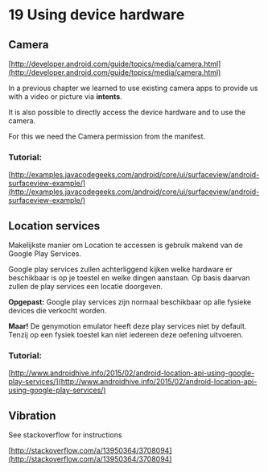 # 19 Using device hardware

## Camera ##

[http://developer.android.com/guide/topics/media/camera.html](http://developer.android.com/guide/topics/media/camera.html)

In a previous chapter we learned to use existing camera apps to provide us with a video or picture via **intents**.

It is also possible to directly access the device hardware and to use the camera.

For this we need the Camera permission from the manifest.

### Tutorial: ###

[http://examples.javacodegeeks.com/android/core/ui/surfaceview/android-surfaceview-example/](http://examples.javacodegeeks.com/android/core/ui/surfaceview/android-surfaceview-example/)

## Location services ##

Makelijkste manier om Location te accessen is gebruik makend van de Google Play Services.

Google play services zullen achterliggend kijken welke hardware er beschikbaar is op je toestel en welke dingen aanstaan. Op basis daarvan zullen de play services een locatie doorgeven.

**Opgepast:**
Google play services zijn normaal beschikbaar op alle fysieke devices die verkocht worden.

**Maar!** De genymotion emulator heeft deze play services niet by default. Tenzij op een fysiek toestel kan niet iedereen deze oefening uitvoeren.

### Tutorial: ###

[http://www.androidhive.info/2015/02/android-location-api-using-google-play-services/](http://www.androidhive.info/2015/02/android-location-api-using-google-play-services/)

## Vibration ##
See stackoverflow for instructions

[http://stackoverflow.com/a/13950364/3708094](http://stackoverflow.com/a/13950364/3708094)

